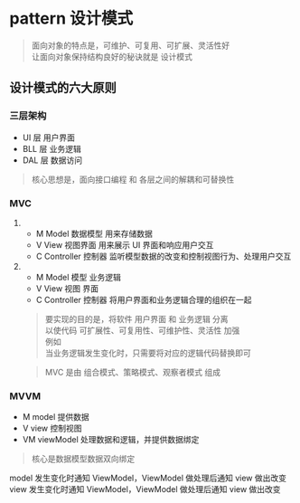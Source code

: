 # pattern 设计模式

> 面向对象的特点是，可维护、可复用、可扩展、灵活性好  
让面向对象保持结构良好的秘诀就是 设计模式

## 设计模式的六大原则




### 三层架构

* UI 层      用户界面
* BLL 层     业务逻辑
* DAL 层     数据访问

> 核心思想是，面向接口编程 和 各层之间的解耦和可替换性

### MVC

1. 
    * M     Model       数据模型        用来存储数据
    * V     View        视图界面        用来展示 UI 界面和响应用户交互
    * C     Controller  控制器         监听模型数据的改变和控制视图行为、处理用户交互

2.
    * M     Model       模型          业务逻辑
    * V     View        视图          界面
    * C     Controller  控制器         将用户界面和业务逻辑合理的组织在一起
    
    > 要实现的目的是，将软件 用户界面 和 业务逻辑 分离  
    以使代码 可扩展性、可复用性、可维护性、灵活性 加强  
    例如  
    当业务逻辑发生变化时，只需要将对应的逻辑代码替换即可  
    
    > MVC 是由 组合模式、策略模式、观察者模式 组成


### MVVM

* M     model       提供数据
* V     view        控制视图
* VM    viewModel   处理数据和逻辑，并提供数据绑定

> 核心是数据模型数据双向绑定  

model 发生变化时通知 ViewModel，ViewModel 做处理后通知 view 做出改变  
view 发生变化时通知 ViewModel，ViewModel 做处理后通知 view 做出改变 

